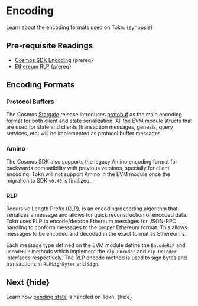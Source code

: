 <!--
order: 1
-->

# Encoding

Learn about the encoding formats used on Tokn. {synopsis}

## Pre-requisite Readings

- [Cosmos SDK Encoding](https://docs.cosmos.network/master/core/encoding.html) {prereq}
- [Ethereum RLP](https://eth.wiki/en/fundamentals/rlp) {prereq}

## Encoding Formats

### Protocol Buffers

The Cosmos [Stargate](https://stargate.cosmos.network/) release introduces
[protobuf](https://developers.google.com/protocol-buffers) as the main encoding format for both
client and state serialization. All the EVM module structs that are used for state and clients
(transaction messages, genesis, query services, etc) will be implemented as protocol buffer messages.

### Amino

The Cosmos SDK also supports the legacy Amino encoding format for backwards compatibility with
previous versions, specially for client encoding. Tokn will not support Amino in the EVM module
once the migration to SDK `v0.40` is finalized.

### RLP

Recursive Length Prefix ([RLP](https://eth.wiki/en/fundamentals/rlp)), is an encoding/decoding algorithm that serializes a message and
allows for quick reconstruction of encoded data. Tokn uses RLP to encode/decode Ethereum
messages for JSON-RPC handling to conform messages to the proper Ethereum format. This allows
messages to be encoded and decoded in the exact format as Ethereum's.

Each message type defined on the EVM module define the `EncodeRLP` and `DecodeRLP` methods which
implement the `rlp.Encoder` and `rlp.Decoder` interfaces respectively. The RLP encode method is used
to sign bytes and transactions in `RLPSignBytes` and `Sign`.

## Next {hide}

Learn how [pending state](./pending_state.md) is handled on Tokn. {hide}
